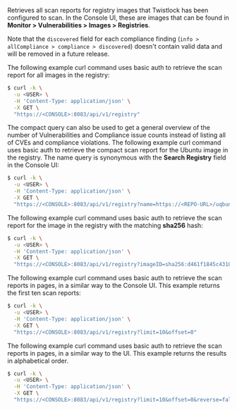 Retrieves all scan reports for registry images that Twistlock has been configured to scan.
In the Console UI, these are images that can be found in **Monitor > Vulnerabilities > Images > Registries**.

[//]: # (https://github.com/twistlock/twistlock/issues/16586)

Note that the `discovered` field for each compliance finding (`info > allCompliance > compliance > discovered`) doesn't contain valid data and will be removed in a future release.

The following example curl command uses basic auth to retrieve the scan report for all images in the registry:

```bash
$ curl -k \
  -u <USER> \
  -H 'Content-Type: application/json' \
  -X GET \
  "https://<CONSOLE>:8083/api/v1/registry"
```

The compact query can also be used to get a general overview of the number of Vulnerabilities and Compliance issue counts instead of listing all of CVEs and compliance violations.
The following example curl command uses basic auth to retrieve the compact scan report for the Ubuntu image in the registry.
The name query is synonymous with the **Search Registry** field in the Console UI:

```bash
$ curl -k \
  -u <USER> \
  -H 'Content-Type: application/json' \
  -X GET \
  "https://<CONSOLE>:8083/api/v1/registry?name=https://<REPO-URL>/uqbuntu:latest&compact=true"
```

The following example curl command uses basic auth to retrieve the scan report for the image in the registry with the matching **sha256** hash:

```bash
$ curl -k \
  -u <USER> \
  -H 'Content-Type: application/json' \
  -X GET \
  "https://<CONSOLE>:8083/api/v1/registry?imageID=sha256:d461f1845c43105d7d686a9cfca9d73b0272b1dcd0381bf105276c978cb02832"
```

The following example curl command uses basic auth to retrieve the scan reports in pages, in a similar way to the Console UI.
This example returns the first ten scan reports:

```bash
$ curl -k \
  -u <USER> \
  -H 'Content-Type: application/json' \
  -X GET \
  "https://<CONSOLE>:8083/api/v1/registry?limit=10&offset=0"
```

The following example curl command uses basic auth to retrieve the scan reports in pages, in a similar way to the UI.
This example returns the results in alphabetical order.

```bash
$ curl -k \
  -u <USER> \
  -H 'Content-Type: application/json' \
  -X GET \
  "https://<CONSOLE>:8083/api/v1/registry?limit=10&offset=0&reverse=false"
```
